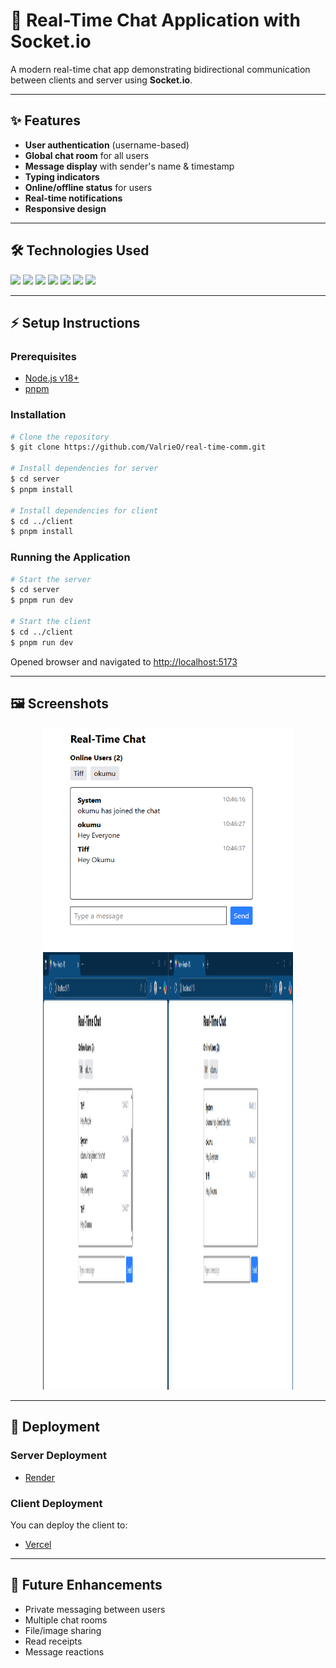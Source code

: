 # 🚀 Real-Time Chat Application with Socket.io

A modern real-time chat app demonstrating bidirectional communication between clients and server using **Socket.io**.

---

## ✨ Features

- **User authentication** (username-based)
- **Global chat room** for all users
- **Message display** with sender's name & timestamp
- **Typing indicators**
- **Online/offline status** for users
- **Real-time notifications**
- **Responsive design**

---

## 🛠️ Technologies Used

<p align="left">
  <img src="https://img.shields.io/badge/Node.js-339933?style=for-the-badge&logo=nodedotjs&logoColor=white" />
  <img src="https://img.shields.io/badge/Express-000000?style=for-the-badge&logo=express&logoColor=white" />
  <img src="https://img.shields.io/badge/Socket.io-010101?style=for-the-badge&logo=socket.io&logoColor=white" />
  <img src="https://img.shields.io/badge/React-20232A?style=for-the-badge&logo=react&logoColor=61DAFB" />
  <img src="https://img.shields.io/badge/TypeScript-3178C6?style=for-the-badge&logo=typescript&logoColor=white" />
  <img src="https://img.shields.io/badge/Vite-646CFF?style=for-the-badge&logo=vite&logoColor=white" />
  <img src="https://img.shields.io/badge/Tailwind%20CSS-38B2AC?style=for-the-badge&logo=tailwind-css&logoColor=white" />
</p>

---

## ⚡ Setup Instructions

### Prerequisites

- [Node.js v18+](https://nodejs.org/)
- [pnpm](https://pnpm.io/)

### Installation

```bash
# Clone the repository
$ git clone https://github.com/ValrieO/real-time-comm.git

# Install dependencies for server
$ cd server
$ pnpm install

# Install dependencies for client
$ cd ../client
$ pnpm install
```

### Running the Application

```bash
# Start the server
$ cd server
$ pnpm run dev

# Start the client
$ cd ../client
$ pnpm run dev
```

Opened browser and navigated to [http://localhost:5173](http://localhost:5173)

---

## 🖼️ Screenshots

<div align="center">
  <img src="./image2.png" alt="Chat Interface" width="400" />
  <img src="./image.png" alt="User Join" width="400" height="700"/>
</div>

---

## 🚀 Deployment

### Server Deployment
- [Render](https://render.com/)


### Client Deployment

You can deploy the client to:
- [Vercel](https://vercel.com/)

---

## 🌱 Future Enhancements

- Private messaging between users
- Multiple chat rooms
- File/image sharing
- Read receipts
- Message reactions

````markdown